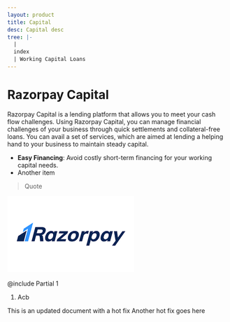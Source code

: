 ```yaml
---
layout: product
title: Capital
desc: Capital desc
tree: |-
  |
  index
  | Working Capital Loans
---
```

# Razorpay Capital

Razorpay Capital is a lending platform that allows you to meet your cash flow challenges. Using Razorpay Capital, you can manage financial challenges of your business through quick settlements and collateral-free loans. You can avail a set of services, which are aimed at lending a helping hand to your business to maintain steady capital.

* **Easy Financing**: Avoid costly short-term financing for your working capital needs.
* Another item

> Quote

![Logo](/assets/images/download.png)

@include Partial 1

1. Acb

This is an updated document with a hot fix
Another hot fix goes here